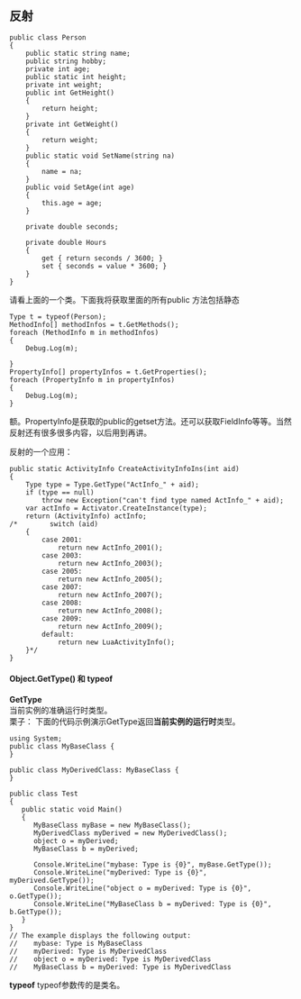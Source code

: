 ## 反射  
	public class Person
    {
        public static string name;
        public string hobby;
        private int age;
        public static int height;
        private int weight;
        public int GetHeight()
        {
            return height;
        }
        private int GetWeight()
        {
            return weight;
        }
        public static void SetName(string na)
        {
            name = na;
        }
        public void SetAge(int age)
        {
            this.age = age;
        }

        private double seconds;

        private double Hours
        {
            get { return seconds / 3600; }
            set { seconds = value * 3600; }
        }
    }

请看上面的一个类。下面我将获取里面的所有public 方法包括静态  

	Type t = typeof(Person);
    MethodInfo[] methodInfos = t.GetMethods();
    foreach (MethodInfo m in methodInfos)
    {
        Debug.Log(m);

    }
    PropertyInfo[] propertyInfos = t.GetProperties();
    foreach (PropertyInfo m in propertyInfos)
    {
        Debug.Log(m);
    }
额。PropertyInfo是获取的public的getset方法。还可以获取FieldInfo等等。当然反射还有很多很多内容，以后用到再讲。  

反射的一个应用：  

    public static ActivityInfo CreateActivityInfoIns(int aid)
    {
        Type type = Type.GetType("ActInfo_" + aid);
        if (type == null)
            throw new Exception("can't find type named ActInfo_" + aid);
        var actInfo = Activator.CreateInstance(type);
        return (ActivityInfo) actInfo;
	/*        switch (aid)
        {
            case 2001:
                return new ActInfo_2001();
            case 2003:
                return new ActInfo_2003();
            case 2005:
                return new ActInfo_2005();
            case 2007:
                return new ActInfo_2007();
            case 2008:
                return new ActInfo_2008();
            case 2009:
                return new ActInfo_2009();
            default:
                return new LuaActivityInfo();
        }*/
    }

#### Object.GetType() 和 typeof  
**GetType**  
当前实例的准确运行时类型。  
栗子：  下面的代码示例演示GetType返回**当前实例的运行时**类型。

	using System;
	public class MyBaseClass {
	}
	
	public class MyDerivedClass: MyBaseClass {
	}
	
	public class Test 
	{
	   public static void Main() 
	   {
	      MyBaseClass myBase = new MyBaseClass();
	      MyDerivedClass myDerived = new MyDerivedClass();
	      object o = myDerived;
	      MyBaseClass b = myDerived;
	
	      Console.WriteLine("mybase: Type is {0}", myBase.GetType());
	      Console.WriteLine("myDerived: Type is {0}", myDerived.GetType());
	      Console.WriteLine("object o = myDerived: Type is {0}", o.GetType());
	      Console.WriteLine("MyBaseClass b = myDerived: Type is {0}", b.GetType());
	   }
	}
	// The example displays the following output:
	//    mybase: Type is MyBaseClass
	//    myDerived: Type is MyDerivedClass
	//    object o = myDerived: Type is MyDerivedClass
	//    MyBaseClass b = myDerived: Type is MyDerivedClass 
**typeof**
typeof参数传的是类名。